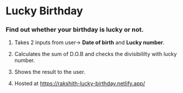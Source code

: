 # Lucky Birthday

### Find out whether your birthday is lucky or not.

1. Takes 2 inputs from user-> **Date of birth** and **Lucky number**.

2. Calculates the sum of D.O.B and checks the divisibililty with lucky number.

3. Shows the result to the user.

4. Hosted at https://rakshith-lucky-birthday.netlify.app/

